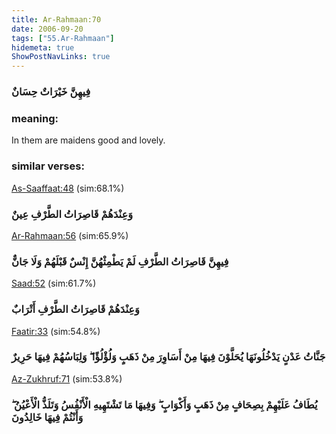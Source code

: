 ```yaml
---
title: Ar-Rahmaan:70
date: 2006-09-20
tags: ["55.Ar-Rahmaan"]
hidemeta: true 
ShowPostNavLinks: true 
---
```

### فِيهِنَّ خَيْرَاتٌ حِسَانٌ
### meaning: 
In them are maidens good and lovely.
### similar verses: 

[As-Saaffaat:48](/37/48) (sim:68.1%)

### وَعِنْدَهُمْ قَاصِرَاتُ الطَّرْفِ عِينٌ

[Ar-Rahmaan:56](/55/56) (sim:65.9%)

### فِيهِنَّ قَاصِرَاتُ الطَّرْفِ لَمْ يَطْمِثْهُنَّ إِنْسٌ قَبْلَهُمْ وَلَا جَانٌّ

[Saad:52](/38/52) (sim:61.7%)

### وَعِنْدَهُمْ قَاصِرَاتُ الطَّرْفِ أَتْرَابٌ

[Faatir:33](/35/33) (sim:54.8%)

### جَنَّاتُ عَدْنٍ يَدْخُلُونَهَا يُحَلَّوْنَ فِيهَا مِنْ أَسَاوِرَ مِنْ ذَهَبٍ وَلُؤْلُؤًا ۖ وَلِبَاسُهُمْ فِيهَا حَرِيرٌ

[Az-Zukhruf:71](/43/71) (sim:53.8%)

### يُطَافُ عَلَيْهِمْ بِصِحَافٍ مِنْ ذَهَبٍ وَأَكْوَابٍ ۖ وَفِيهَا مَا تَشْتَهِيهِ الْأَنْفُسُ وَتَلَذُّ الْأَعْيُنُ ۖ وَأَنْتُمْ فِيهَا خَالِدُونَ
